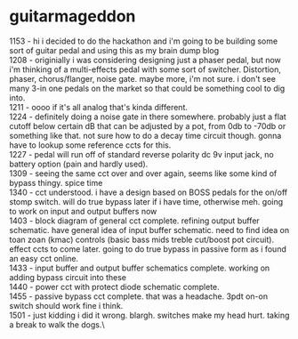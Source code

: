 # guitarmageddon
1153 - hi i decided to do the hackathon and i'm going to be building some sort of guitar pedal and using this as my brain dump blog\
1208 - originially i was considering designing just a phaser pedal, but now i'm thinking of a multi-effects pedal with some sort of switcher. Distortion, phaser, chorus/flanger, noise gate. maybe more, i'm not sure. i don't see many 3-in one pedals on the market so that could be something cool to dig into.\
1211 - oooo if it's all analog that's kinda different.\
1224 - definitely doing a noise gate in there somewhere. probably just a flat cutoff below certain dB that can be adjusted by a pot, from 0db to -70db or something like that. not sure how to do a decay time circuit though. gonna have to lookup some reference ccts for this.\
1227 - pedal will run off of standard reverse polarity dc 9v input jack, no battery option (pain and hardly used).\
1309 - seeing the same cct over and over again, seems like some kind of bypass thingy. spice time\
1340 - cct understood. i have a design based on BOSS pedals for the on/off stomp switch. will do true bypass later if i have time, otherwise meh. going to work on input and output buffers now\
1403 - block diagram of general cct complete. refining output buffer schematic. have general idea of input buffer schematic. need to find idea on toan zoan (kmac) controls (basic bass mids treble cut/boost pot circuit). effect ccts to come later. going to do true bypass in passive form as i found an easy cct online.\
1433 - input buffer and output buffer schematics complete. working on adding bypass circuit into these\
1440 - power cct with protect diode schematic complete.\
1455 - passive bypass cct complete. that was a headache. 3pdt on-on switch should work fine i think.\
1501 - just kidding i did it wrong. blargh. switches make my head hurt. taking a break to walk the dogs.\
